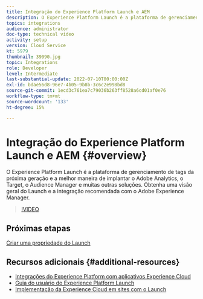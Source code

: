 ```yaml
---
title: Integração do Experience Platform Launch e AEM
description: O Experience Platform Launch é a plataforma de gerenciamento de tags da próxima geração e a melhor maneira de implantar o Adobe Analytics, o Target, o Audience Manager e muitas outras soluções. Obtenha uma visão geral do Launch e a integração recomendada com o Adobe Experience Manager.
topics: integrations
audience: administrator
doc-type: technical video
activity: setup
version: Cloud Service
kt: 5979
thumbnail: 39090.jpg
topic: Integrations
role: Developer
level: Intermediate
last-substantial-update: 2022-07-10T00:00:00Z
exl-id: bdae56d8-96e7-4b05-9b8b-3c6c2e998bd8
source-git-commit: 1ecd3c761ea7c79036b263ff8528a6cd01af0e76
workflow-type: tm+mt
source-wordcount: '133'
ht-degree: 15%

---
```


# Integração do Experience Platform Launch e AEM {#overview}

O Experience Platform Launch é a plataforma de gerenciamento de tags da próxima geração e a melhor maneira de implantar o Adobe Analytics, o Target, o Audience Manager e muitas outras soluções. Obtenha uma visão geral do Launch e a integração recomendada com o Adobe Experience Manager.

>[!VIDEO](https://video.tv.adobe.com/v/39090?quality=12&learn=on)

## Próximas etapas

[Criar uma propriedade do Launch](create-launch-property.md)

## Recursos adicionais {#additional-resources}

* [Integrações do Experience Platform com aplicativos Experience Cloud](https://experienceleague.adobe.com/docs/platform-learn/tutorials/intro-to-platform/integrations-with-experience-cloud-applications.html)
* [Guia do usuário do Experience Platform Launch](https://experienceleague.adobe.com/docs/experience-platform/tags/home.html)
* [Implementação da Experience Cloud em sites com o Launch](https://experienceleague.adobe.com/docs/launch-learn/implementing-in-websites-with-launch/index.html)
